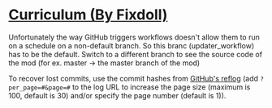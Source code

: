 # [Curriculum (By Fixdoll)](https://github.com/Fixdoll/Curriculum)

Unfortunately the way GitHub triggers workflows doesn't allow them to run on a schedule on a non-default branch. So this branc (updater_workflow) has to be the default. Switch to a different branch to see the source code of the mod (for ex. master -> the master branch of the mod)

To recover lost commits, use the commit hashes from [GitHub's reflog](https://api.github.com/repos/KtaneModules/Curriculum-Fixdoll/events) (add `?per_page=#&page=#` to the log URL to increase the page size (maximum is 100, default is 30) and/or specify the page number (default is 1)).
